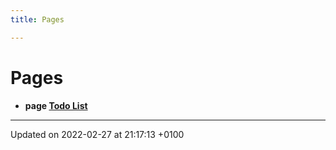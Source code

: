 ```yaml
---
title: Pages

---
```


# Pages




* **page [Todo List](/docs/api/pages/todo#page-todo)** 



-------------------------------

Updated on 2022-02-27 at 21:17:13 +0100
